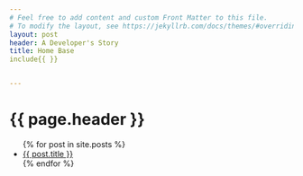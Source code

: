 ```yaml
---
# Feel free to add content and custom Front Matter to this file.
# To modify the layout, see https://jekyllrb.com/docs/themes/#overriding-theme-defaults]
layout: post
header: A Developer's Story
title: Home Base
include{{ }}


---
```

<html>
<head>


</head>
<style type="text/css">
.h1 {
    font-family: Fantasy, Chalkduster, serif;
    color: slateblue;
}
</style>

<h1>
{{ page.header }}
</h1>

<ul>
  {% for post in site.posts %}
    <li>
      <a href="{{ post.url }}">{{ post.title }}</a>
    </li>
  {% endfor %}
</ul>
</html>

